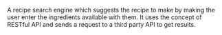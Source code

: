 A recipe search engine which suggests the recipe to make by making the user enter the ingredients available with them. It uses the concept of RESTful API and sends a request to a third party API to get results.

